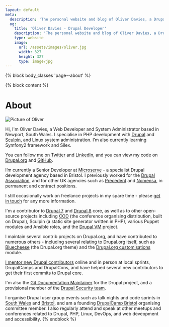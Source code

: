 ```yaml
---
layout: default
meta:
  description: 'The personal website and blog of Oliver Davies, a Drupal Developer and System Administrator from Wales, UK.'
  og:
    title: 'Oliver Davies - Drupal Developer'
    description: 'The personal website and blog of Oliver Davies, a Drupal Developer and System Administrator from Wales, UK.'
    type: website
    image:
      url: /assets/images/oliver.jpg
      width: 327
      height: 327
      type: image/jpg
---
```

{% block body_classes 'page--about' %}

{% block content %}
# About

<img src="{{ site.gravatar.url }}?s=85" alt="Picture of Oliver" class="img-circle">

Hi, I'm Oliver Davies, a Web Developer and System Administrator based in Newport, South Wales. I specialise in PHP
development with <a href="{{ site.drupalorg.url_nice }}">Drupal</a> and <a href="http://sculpin.io">Sculpin</a>, and Linux
system administration. I’m also currently learning Symfony2 framework and Silex.

You can follow me on
<a href="{{ site.twitter.url }}">Twitter</a> and <a href="{{ site.linkedin.url }}">LinkedIn</a>, and you can view my
code on <a href="{{ site.drupalorg.url }}/track/code">Drupal.org</a> and
<a href="{{ site.github.url }}?tab=activity">GitHub</a>.

I’m currently a Senior Developer at [Microserve](https://microserve.io) - a specialist Drupal development agency based
in Bristol. I previously worked for the [Drupal Association](https://assoc.drupal.org), and for other UK agencies such
as [Precedent](http://precedent.com) and [Nomensa](http://www.nomensa.com), in permanent and contract positions.

I still
occasionally work on freelance projects in my spare time - please [get in touch](/contact/) for any more information.

I'm a contributor to <a href="http://cgit.drupalcode.org/drupal/log/?h=7.x&qt=grep&q={{ site.drupalorg.name }}">Drupal
7</a> and <a href="http://cgit.drupalcode.org/drupal/log/?h=8.0.x&qt=grep&q={{ site.drupalorg.name }}">Drupal 8</a>
core, as well as to other open-source projects including [COD](http://usecod.io) (the conference organising
distribution, built on Drupal), Sculpin (a static site generator written in PHP), various Puppet modules and Ansible
roles, and the [Drupal VM](http://www.drupalvm.com) project.

I maintain several contrib projects on Drupal.org, and have
contributed to numerous others - including several relating to Drupal.org itself, such as
[Bluecheese](http://cgit.drupalcode.org/bluecheese/log/?qt=author&q=Oliver+Davies) (the Drupal.org theme) and the
[Drupal.org customisations](http://cgit.drupalcode.org/drupalorg/log/?qt=author&q=Oliver+Davies) module.

<a href="{{ site.drupalorg.url }}/people-mentored">I mentor new Drupal contributors</a> online and in person at local
sprints, DrupalCamps and DrupalCons, and have helped several new contributors to get their first commits to Drupal core.


I'm also the [Git Documentation Maintainer](https://www.drupal.org/node/2248627#comment-8887789) for the Drupal project,
and a provisional member of the [Drupal Security team](https://www.drupal.org/security-team).

I organise Drupal user group events such as talk nights and code sprints in <a href="{{ site.meetups.swdug.url }}">South
Wales</a> and <a href="{{ site.meetups.drupalbristol.url }}">Bristol</a>, and am a founding
[DrupalCamp Bristol](http://2015.drupalcampbristol.co.uk) organising committee member. I also regularly attend and speak
at other meetups and conferences related to Drupal, PHP, Linux, DevOps, and web deveopment and accessibility.
{% endblock %}
